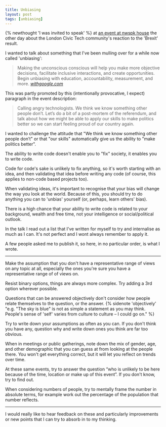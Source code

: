 ```yaml
---
title: Unbiasing
layout: post
tags: [unbiasing]
---
```


{% newthought 'I was invited to speak' %} at [an event at nwspk house](https://www.facebook.com/events/1001444476668731/) the other day about the London Civic Tech community's reaction to the 'Brexit' result.

I wanted to talk about something that I've been mulling over for a while now called 'unbiasing':
<!--more-->

> Making the unconscious conscious will help you make more objective decisions, facilitate inclusive interactions, and create opportunities. Begin unbiasing with education, accountability, measurement, and more. <cite>[withgoogle.com](https://rework.withgoogle.com/subjects/unbiasing/)</cite>

This was partly promoted by this (intentionally provocative, I expect) paragraph in the event description:

> Calling angry technologists. We think we know something other people don’t. Let’s do a bit of a post-mortem of the referendum, and talk about how we might be able to apply our skills to make politics better so we can start feeling proud of our country again.

I wanted to challenge the attitude that "We think we know something other people don’t" or that "our skills" automatically give us the ability to "make politics better".

The ability to write code doesn't enable you to "fix" society, it enables you to write code.


Code for code's sake is unlikely to fix anything, so it's worth starting with an idea, and then validating that idea before writing any code (of course, this applies to non-code based projects too).

When validating ideas, it's important to recognise that your bias will change the way you look at the world. Because of this, you should try to do anything you can to 'unbias' yourself (or, perhaps, learn others' bias).

There is a high chance that your ability to write code is related to your background, wealth and free time, not your intelligence or social/political outlook.

In the talk I read out a list that I've written for myself to try and internalise as much as I can. It's not perfect and I wont always remember to apply it.

A few people asked me to publish it, so here, in no particular order, is what I wrote.


---

Make the assumption that you don't have a representative range of views on any topic at all, especially the ones you're sure you have a representative range of of views on.

Resist binary options, things are always more complex. Try adding a 3rd option wherever possible.

Questions that can be answered objectively don't consider how people relate themselves to the question, or the answer. {% sidenote 'objectively' "e.g. \"The sky is blue\" is not as simple a statement as you may think. People's sense of 'self' varies from culture to culture – I could go on." %}

Try to write down your assumptions as often as you can. If you don't think you have any, question why and write down ones you think are far too obvious.

When in meetings or public gatherings, note down the mix of gender, age, and other demographic that you can guess at from looking at the people there. You won't get everything correct, but it will let you reflect on trends over time.

At these same events, try to answer the question “who is unlikely to be here because of the time, location or make up of this event”. If you don't know, try to find out.

When considering numbers of people, try to mentally frame the number in absolute terms, for example work out the percentage of the population that number reflects.

---

I would really like to hear feedback on these and particularly improvements or new points that I can try to absorb in to my thinking.
